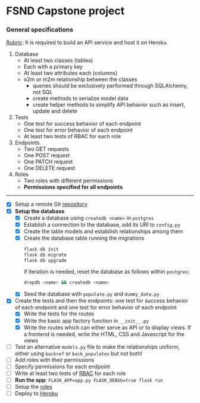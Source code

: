 
FSND Capstone project
=====================

### General specifications

[Rubric](https://review.udacity.com/#!/rubrics/2682/view): It is required to build an API service and host it on Heroku.

1. Database
    - At least two classes (tables)
    - Each with a primary key
    - At least two attributes each (columns)
    - o2m or m2m relationship between the classes
        - queries should be exclusively performed through SQLAlchemy, not SQL
        - create methods to serialize model data
        - create helper methods to simplify API behavior such as insert, update and delete
1. Tests
    - One test for success behavior of each endpoint
    - One test for error behavior of each endpoint
    - At least two tests of RBAC for each role
1.  Endpoints
    - Two GET requests
    - One POST request
    - One PATCH request
    - One DELETE request
1. Roles
    - Two roles with different permissions
    - **Permissions specified for all endpoints**

---

- [x] Setup a remote Git [repository](https://github.com/AlFX/FSND_capstone)
- [x] **Setup the database**
    - [x] Create a database using `createdb <name>` in `postgres`
    - [x] Establish a connection to the database, add its URI to `config.py`
    - [x] Create the table models and estabilish relationships among them
    - [x] Create the database table running the migrations
        ```bash
        flask db init
        flask db migrate
        flask db upgrade
        ```
        if iteration is needed, reset the database as follows within `postgres`:
        ```bash
        dropdb <name> && createdb <name>
        ```
    - [x] Seed the database with `populate.py` and `dummy_data.py`
- [x] Create the tests and then the endpoints: one test for success behavior of each endpoint and one test for error behavior of each endpoint
    - [x] Write the tests for the routes
    - [x] Write the basic app factory function in `__init__.py`
    - [x] Write the routes which can either serve as API or to display views. If a frontend is needed, write the HTML, CSS and Javascript for the views
- [ ] Test an alternative `models.py` file to make the relationships uniform, either using `backref` or `back_populates` but not both!
- [ ] Add roles with their permissions
- [ ] Specify permissions for each endpoint
- [ ] Write at least two tests of [RBAC](https://en.wikipedia.org/wiki/Role-based_access_control) for each role
- [ ] **Run the app**: `FLASK_APP=app.py FLASK_DEBUG=true flask run`
- [ ] Setup the [roles](auth0.com)
- [ ] Deploy to [Heroku](dashboard.heroku.com)
